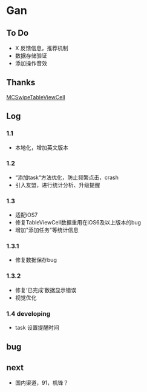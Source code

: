 # Gan

## To Do
* X 反馈信息，推荐机制
* 数据存储验证
* 添加操作音效

## Thanks
[MCSwipeTableViewCell](https://github.com/alikaragoz/MCSwipeTableViewCell) 


## Log

### 1.1
* 本地化，增加英文版本

### 1.2
* “添加task“方法优化，防止频繁点击，crash
* 引入友盟，进行统计分析、升级提醒

### 1.3
* 适配iOS7
* 修复TableViewCell数据重用在iOS6及以上版本的bug
* 增加"添加任务"等统计信息

### 1.3.1
* 修复数据保存bug

### 1.3.2
* 修复‘已完成’数据显示错误 
* 视觉优化

### 1.4 developing
* task 设置提醒时间

## bug

## next
* 国内渠道，91，机锋？